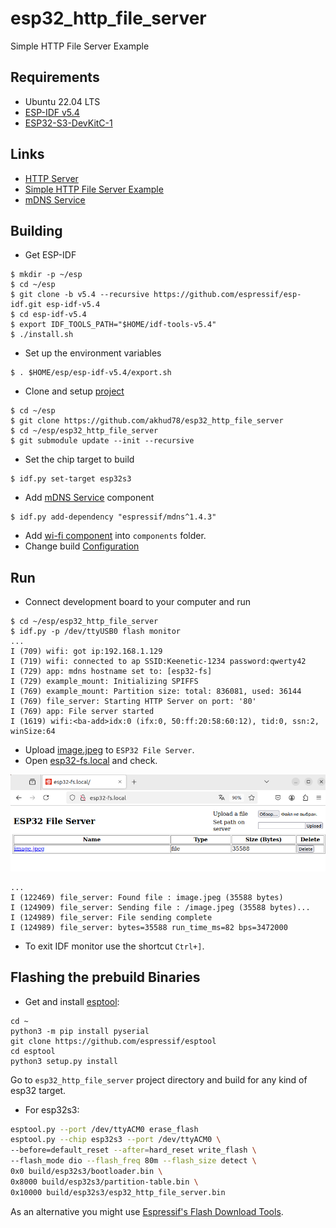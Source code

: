 # esp32_http_file_server
Simple HTTP File Server Example

## Requirements
- Ubuntu 22.04 LTS
- [ESP-IDF v5.4](https://docs.espressif.com/projects/esp-idf/en/v5.4/esp32s3/index.html)
- [ESP32-S3-DevKitC-1](https://docs.espressif.com/projects/esp-idf/en/latest/esp32s3/hw-reference/esp32s3/user-guide-devkitc-1.html)

## Links

- [HTTP Server](https://docs.espressif.com/projects/esp-idf/en/v5.4/esp32s3/api-reference/protocols/esp_http_server.html)
- [Simple HTTP File Server Example](https://github.com/espressif/esp-idf/tree/release/v5.4/examples/protocols/http_server/file_serving)
- [mDNS Service](https://docs.espressif.com/projects/esp-protocols/mdns/docs/latest/en/index.html)

## Building
- Get ESP-IDF
```
$ mkdir -p ~/esp
$ cd ~/esp
$ git clone -b v5.4 --recursive https://github.com/espressif/esp-idf.git esp-idf-v5.4
$ cd esp-idf-v5.4
$ export IDF_TOOLS_PATH="$HOME/idf-tools-v5.4"
$ ./install.sh
```
- Set up the environment variables
```
$ . $HOME/esp/esp-idf-v5.4/export.sh
```
- Clone and setup [project](https://github.com/akhud78/esp32_http_file_server)
```
$ cd ~/esp
$ git clone https://github.com/akhud78/esp32_http_file_server
$ cd ~/esp/esp32_http_file_server
$ git submodule update --init --recursive
```
- Set the chip target to build
```
$ idf.py set-target esp32s3
```
- Add [mDNS Service](https://components.espressif.com/components/espressif/mdns) component
```
$ idf.py add-dependency "espressif/mdns^1.4.3"
```
- Add [wi-fi component](https://github.com/akhud78/esp32_wifi) into `components` folder.
- Change build [Configuration](docs/config.md)

## Run
- Connect development board to your computer and run
```
$ cd ~/esp/esp32_http_file_server
$ idf.py -p /dev/ttyUSB0 flash monitor
...
I (709) wifi: got ip:192.168.1.129
I (719) wifi: connected to ap SSID:Keenetic-1234 password:qwerty42
I (729) app: mdns hostname set to: [esp32-fs]
I (729) example_mount: Initializing SPIFFS
I (769) example_mount: Partition size: total: 836081, used: 36144
I (769) file_server: Starting HTTP Server on port: '80'
I (769) app: File server started
I (1619) wifi:<ba-add>idx:0 (ifx:0, 50:ff:20:58:60:12), tid:0, ssn:2, winSize:64
```
- Upload [image.jpeg](docs/image.jpeg) to `ESP32 File Server`.
- Open [esp32-fs.local](http://esp32-fs.local/) and check.

![esp32-fs](docs/esp32-fs.png)

```
...
I (122469) file_server: Found file : image.jpeg (35588 bytes)
I (124909) file_server: Sending file : /image.jpeg (35588 bytes)...
I (124989) file_server: File sending complete
I (124989) file_server: bytes=35588 run_time_ms=82 bps=3472000
```
- To exit IDF monitor use the shortcut `Ctrl+]`.

## Flashing the prebuild Binaries

- Get and install [esptool](https://github.com/espressif/esptool):

```
cd ~
python3 -m pip install pyserial
git clone https://github.com/espressif/esptool
cd esptool
python3 setup.py install
```

Go to `esp32_http_file_server` project directory and build for any kind of esp32 target.

- For esp32s3:

```bash
esptool.py --port /dev/ttyACM0 erase_flash
esptool.py --chip esp32s3 --port /dev/ttyACM0 \
--before=default_reset --after=hard_reset write_flash \
--flash_mode dio --flash_freq 80m --flash_size detect \
0x0 build/esp32s3/bootloader.bin \
0x8000 build/esp32s3/partition-table.bin \
0x10000 build/esp32s3/esp32_http_file_server.bin
```

As an alternative you might use [Espressif's Flash Download Tools](https://www.espressif.com/en/products/hardware/esp32/resources).


